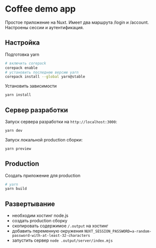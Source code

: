 # Coffee demo app

Простое приложение на Nuxt. Имеет два маршрута /login и /account. Настроены сессии и аутентификация. 

## Настройка

Подготовка yarn

```bash
# включить corepack
corepack enable
# установить последнею версию yarn
corepack install --global yarn@stable
```

Установить зависимости

```bash
yarn install
```

## Сервер разработки

Запуск сервера разработки на `http://localhost:3000`:

```bash
yarn dev
```

Запуск локальной production сборки:

```bash
yarn preview
```

## Production

Создать приложение для production

```bash
# yarn
yarn build
```


## Развертывание
- необходим хостинг node.js
- создать production сборку
- скопировать содержимое `/.output` на хостинг
- добавить переменную окружения `NUXT_SESSION_PASSWORD=a-random-password-with-at-least-32-characters`
- запустить сервер `node .output/server/index.mjs`